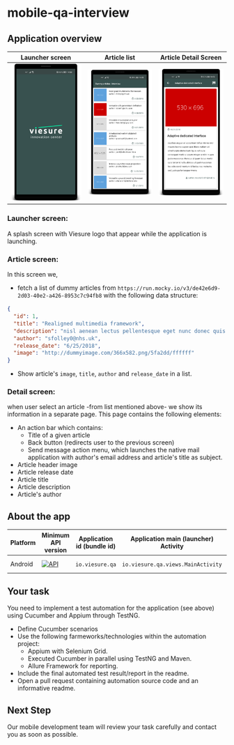 # mobile-qa-interview

## Application overview

| Launcher screen  | Article list | Article Detail Screen |
| ---------------- | ------------ |---------------------- |
| ![Launcher screen](./resources/ss-01.png) | ![Article list](./resources/ss-02.png) | ![Article Detail Screen](./resources/ss-03.png) |

### Launcher screen: 
A splash screen with Viesure logo that appear while the application is launching.

### Article screen: 
In this screen we,
* fetch a list of dummy articles from `https://run.mocky.io/v3/de42e6d9-2d03-40e2-a426-8953c7c94fb8` with the following data structure:

```json
{
  "id": 1,
  "title": "Realigned multimedia framework",
  "description": "nisl aenean lectus pellentesque eget nunc donec quis orci eget orci vitae mattis nibh ligula",
  "author": "sfolley0@nhs.uk",
  "release_date": "6/25/2018",
  "image": "http://dummyimage.com/366x582.png/5fa2dd/ffffff"
}

```
* Show article's `image`, `title`, `author` and `release_date` in a list.

### Detail screen:
when user select an article -from list mentioned above- we show its information in a separate page. This page contains the following elements:
* An action bar which contains:
  * Title of a given article
  * Back button (redirects user to the previous screen)
  * Send message action menu, which launches the native mail application with author's email address and article's title as subject.
* Article header image
* Article release date
* Article title
* Article description
* Article's author

## About the app
| Platform  | Minimum API version | Application id (bundle id) | Application main (launcher) Activity | Artifact |
| --------- | ------------------- |--------------------------- | ------------------------------------ | -------- |
| Android | [![API](https://img.shields.io/badge/API-23%2B-blue.svg?style=flat)](https://android-arsenal.com/api?level=23) | `io.viesure.qa` | `io.viesure.qa.views.MainActivity` | [download APK](./app/android/qa-interview.apk) |

## Your task
You need to implement a test automation for the application (see above) using Cucumber and Appium through TestNG.
* Define Cucumber scenarios
* Use the following farmeworks/technologies within the automation project:
  * Appium with Selenium Grid.
  * Executed Cucumber in parallel using TestNG and Maven.
  * Allure Framework for reporting.
* Include the final automated test result/report in the readme.
* Open a pull request containing automation source code and an informative readme.

## Next Step
Our mobile development team will review your task carefully and contact you as soon as possible.


